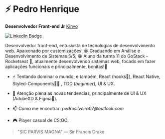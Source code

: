 # ⚡ Pedro Henrique

**Desenvolvedor Front-end Jr** [Kinvo](https://www.kinvo.com.br/)

[![LinkedIn Badge](https://img.shields.io/badge/linkedin--%238f2d07?style=for-the-badge&logo=linkedin&logoColor=white)](https://www.linkedin.com/in/pedrohenrque/)

Desenvolvedor front-end, entusiasta de tecnologias de desenvolvimento web. Apaixonado por customizações! 😜
Graduando em Análise e Desenvolvimento de Sistemas 5/5; 😁
Aluno da turma 11 do GoStack - Rocketseat 🚀, atualmente desenvolvendo sistemas web, focado em fazer aplicações funcionais e principalmente, bonitas!💅 


- ⚡ Tentando dominar o mundo, e também, React (hooks💜), React Native, Styled-Components💜💜 , TDD (_beginner_), UI & UX. 

- 💬 Atenção plena as novas tendencias, principalmente de UI & UX (AdobeXD & Figma💜).

- 📫 Como me encontrar: _pedrosilveira07@outlook.com_

- 🎮 Player casual de CS:GO.

> "SIC PARVIS MAGNA" ― Sir Francis Drake

